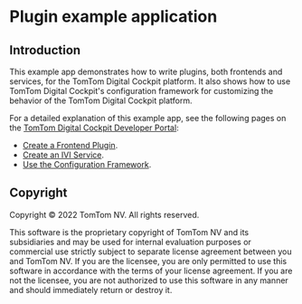 # Plugin example application

## Introduction

This example app demonstrates how to write plugins, both frontends and services, for the
TomTom Digital Cockpit platform. It also shows how to use TomTom Digital Cockpit's configuration
framework for customizing the behavior of the TomTom Digital Cockpit platform.

For a detailed explanation of this example app, see the following pages on the
[TomTom Digital Cockpit Developer Portal](https://developer.tomtom.com/digital-cockpit/documentation/introduction):

- [Create a Frontend Plugin](https://developer.tomtom.com/digital-cockpit/documentation/tutorials-and-examples/basics/create-a-frontend-plugin).
- [Create an IVI Service](https://developer.tomtom.com/digital-cockpit/documentation/tutorials-and-examples/basics/create-an-ivi-service).
- [Use the Configuration Framework](https://developer.tomtom.com/digital-cockpit/documentation/tutorials-and-examples/customization/use-the-configuration-framework).

## Copyright

Copyright © 2022 TomTom NV. All rights reserved.

This software is the proprietary copyright of TomTom NV and its subsidiaries and may be
used for internal evaluation purposes or commercial use strictly subject to separate
license agreement between you and TomTom NV. If you are the licensee, you are only permitted
to use this software in accordance with the terms of your license agreement. If you are
not the licensee, you are not authorized to use this software in any manner and should
immediately return or destroy it.
